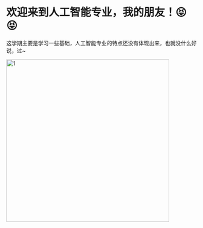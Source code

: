# 欢迎来到人工智能专业，我的朋友！😝😝

这学期主要是学习一些基础，人工智能专业的特点还没有体现出来，也就没什么好说，过~

<img width="431" alt="1" src="https://github.com/Robin-WZQ/BIT-AI-Review/assets/60317828/a8965596-abb7-43fe-9c82-4a62727b0593">
